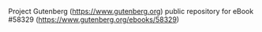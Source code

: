 Project Gutenberg (https://www.gutenberg.org) public repository for
eBook #58329 (https://www.gutenberg.org/ebooks/58329)
